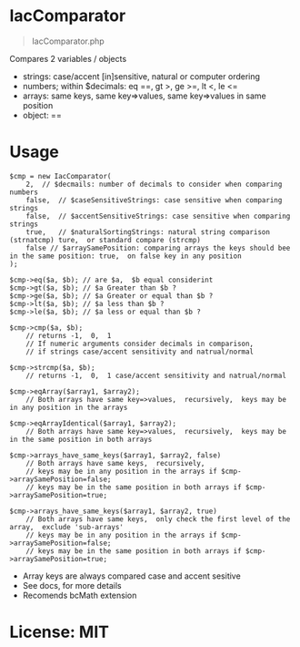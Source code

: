 # IacComparator

> IacComparator.php

Compares 2 variables / objects

* strings: case/accent [in]sensitive,  natural or computer ordering
* numbers; within $decimals: eq ==,  gt >,  ge >=,  lt <,  le <=
* arrays: same keys,  same key=>values,  same key=>values in same position
* object: ==

# Usage
```
$cmp = new IacComparator(
    2,  // $decmails: number of decimals to consider when comparing numbers
    false,  // $caseSensitiveStrings: case sensitive when comparing strings
    false,  // $accentSensitiveStrings: case sensitive when comparing strings
    true,   // $naturalSortingStrings: natural string comparison (strnatcmp) ture,  or standard compare (strcmp)
    false // $arraySamePosition: comparing arrays the keys should bee in the same position: true,  on false key in any position
);

$cmp->eq($a, $b); // are $a,  $b equal considerint
$cmp->gt($a, $b); // $a Greater than $b ?
$cmp->ge($a, $b); // $a Greater or equal than $b ?
$cmp->lt($a, $b); // $a less than $b ?
$cmp->le($a, $b); // $a less or equal than $b ?

$cmp->cmp($a, $b);
    // returns -1,  0,  1
    // If numeric arguments consider decimals in comparison,
    // if strings case/accent sensitivity and natrual/normal

$cmp->strcmp($a, $b);
    // returns -1,  0,  1 case/accent sensitivity and natrual/normal

$cmp->eqArray($array1, $array2);
    // Both arrays have same key=>values,  recursively,  keys may be in any position in the arrays

$cmp->eqArrayIdentical($array1, $array2);
    // Both arrays have same key=>values,  recursively,  keys may be in the same position in both arrays

$cmp->arrays_have_same_keys($array1, $array2, false)
    // Both arrays have same keys,  recursively,
    // keys may be in any position in the arrays if $cmp->arraySamePosition=false;
    // keys may be in the same position in both arrays if $cmp->arraySamePosition=true;

$cmp->arrays_have_same_keys($array1, $array2, true)
    // Both arrays have same keys,  only check the first level of the array,  exclude 'sub-arrays'
    // keys may be in any position in the arrays if $cmp->arraySamePosition=false;
    // keys may be in the same position in both arrays if $cmp->arraySamePosition=true;
```

* Array keys are always compared case and accent sesitive
* See docs,  for more details
* Recomends bcMath extension

# License: MIT

